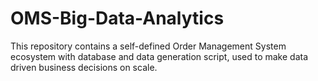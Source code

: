 # OMS-Big-Data-Analytics
This repository contains a self-defined Order Management System ecosystem with database and data generation script, used to make data driven business decisions on scale.
